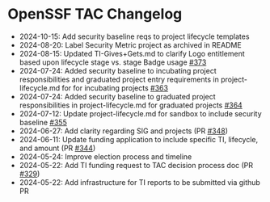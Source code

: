 # OpenSSF TAC Changelog

* 2024-10-15: Add security baseline reqs to project lifecycle templates
* 2024-08-20: Label Security Metric project as archived in README
* 2024-08-15: Updated TI-Gives+Gets.md to clarify Logo entitlement based upon lifecycle stage vs. stage Badge usage [#373](https://github.com/ossf/tac/pull/373)
* 2024-07-24: Added security baseline to incubating project responsibilities and graduated project entry requirements in project-lifecycle.md for for incubating projects [#363](https://github.com/ossf/tac/pull/363)
* 2024-07-24: Added security baseline to graduated project responsibilities in project-lifecycle.md for graduated projects  [#364](https://github.com/ossf/tac/pull/364)
* 2024-07-12: Update project-lifecycle.md for sandbox to include security baseline [#355](https://github.com/ossf/tac/pull/355)
* 2024-06-27: Add clarity regarding SIG and projects (PR [#348](https://github.com/ossf/tac/pull/348))
* 2024-06-11: Update funding application to include specific TI, lifecycle, and amount (PR [#344](https://github.com/ossf/tac/pull/344))
* 2024-05-24: Improve election process and timeline
* 2024-05-22: Add TI funding request to TAC decision process doc (PR [#329](https://github.com/ossf/tac/pull/329))
* 2024-05-22: Add infrastructure for TI reports to be submitted via github PR
